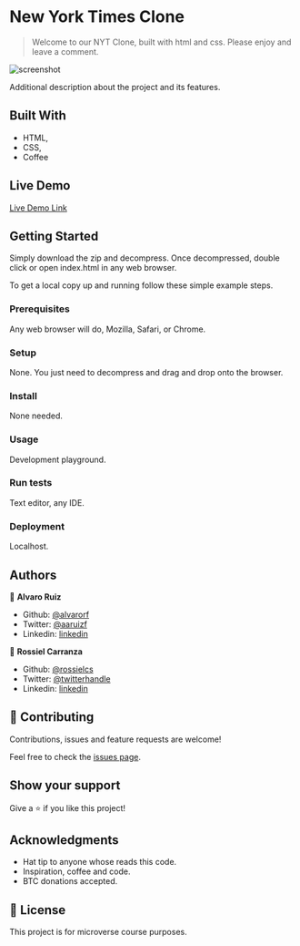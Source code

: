 # New York Times Clone

> Welcome to our NYT Clone, built with html and css. Please enjoy and leave a comment. 

![screenshot](./app_screenshot.png)

Additional description about the project and its features.

## Built With

- HTML,
- CSS,
- Coffee 

## Live Demo

[Live Demo Link](https://raw.githack.com/alvarorf/NYT-Clone/feature-branch/index.html)


## Getting Started

Simply download the zip and decompress. Once decompressed, double click or open index.html in any web browser. 


To get a local copy up and running follow these simple example steps.

### Prerequisites

Any web browser will do, Mozilla, Safari, or Chrome. 

### Setup

None. You just need to decompress and drag and drop onto the browser. 

### Install

None needed. 

### Usage

Development playground. 

### Run tests

Text editor, any IDE.

### Deployment

Localhost. 



## Authors

👤 **Alvaro Ruiz**

- Github: [@alvarorf](https://github.com/alvarorf)
- Twitter: [@aaruizf](https://twitter.com/aaruizf)
- Linkedin: [linkedin](https://www.linkedin.com/in/alvaro-r-22810915a/)

👤 **Rossiel Carranza**

- Github: [@rossielcs](https://github.com/RossielCS)
- Twitter: [@twitterhandle](https://twitter.com/)
- Linkedin: [linkedin](https://www.linkedin.com/in//)

## 🤝 Contributing

Contributions, issues and feature requests are welcome!

Feel free to check the [issues page](issues/).

## Show your support

Give a ⭐️ if you like this project!

## Acknowledgments

- Hat tip to anyone whose reads this code.
- Inspiration, coffee and code. 
- BTC donations accepted. 

## 📝 License

This project is for microverse course purposes.